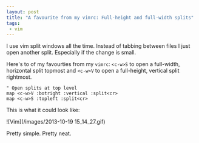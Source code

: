 ```yaml
---
layout: post
title: "A favourite from my vimrc: Full-height and full-width splits"
tags:
 - vim
---
```

I use vim split windows all the time. Instead of tabbing between files I just open another split. Especially if the change is small.

Here's to of my favourties from my `vimrc`: `<c-w>S` to open a full-width, horizontal split topmost and `<c-w>V` to open a full-height, vertical split rightmost.

````vim
" Open splits at top level
map <c-w>V :botright :vertical :split<cr>
map <c-w>S :topleft :split<cr>
````

This is what it could look like:

![Vim](/images/2013-10-19 15_14_27.gif)

Pretty simple. Pretty neat.
